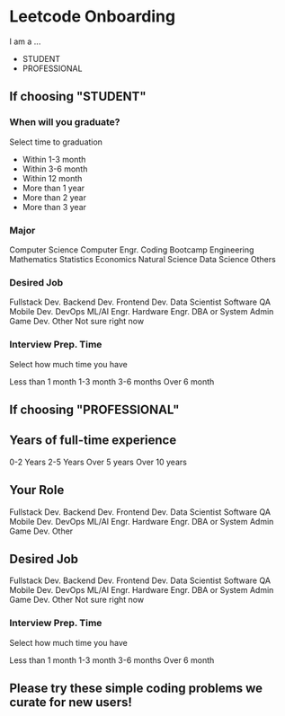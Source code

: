 # Leetcode Onboarding

I am a ...

- STUDENT
- PROFESSIONAL

## If choosing "STUDENT"

### When will you graduate?

Select time to graduation

- Within 1-3 month
- Within 3-6 month
- Within 12 month
- More than 1 year
- More than 2 year
- More than 3 year

### Major

Computer Science
Computer Engr.
Coding Bootcamp
Engineering
Mathematics
Statistics
Economics
Natural Science
Data Science
Others

### Desired Job

Fullstack Dev.
Backend Dev.
Frontend Dev.
Data Scientist
Software QA
Mobile Dev.
DevOps
ML/AI Engr.
Hardware Engr.
DBA or System Admin
Game Dev.
Other
Not sure right now

### Interview Prep. Time

Select how much time you have

Less than 1 month
1-3 month
3-6 months
Over 6 month

## If choosing "PROFESSIONAL"

## Years of full-time experience

0-2 Years
2-5 Years
Over 5 years
Over 10 years

## Your Role

Fullstack Dev.
Backend Dev.
Frontend Dev.
Data Scientist
Software QA
Mobile Dev.
DevOps
ML/AI Engr.
Hardware Engr.
DBA or System Admin
Game Dev.
Other

## Desired Job

Fullstack Dev.
Backend Dev.
Frontend Dev.
Data Scientist
Software QA
Mobile Dev.
DevOps
ML/AI Engr.
Hardware Engr.
DBA or System Admin
Game Dev.
Other
Not sure right now

### Interview Prep. Time

Select how much time you have

Less than 1 month
1-3 month
3-6 months
Over 6 month

## Please try these simple coding problems we curate for new users!

